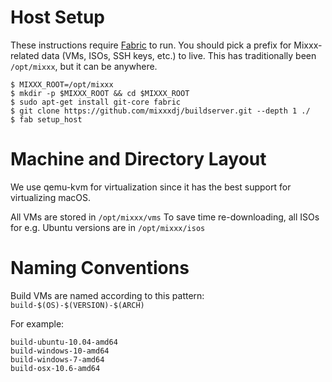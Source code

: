 Host Setup
==========

These instructions require [Fabric](http://www.fabfile.org/) to run. You should
pick a prefix for Mixxx-related data (VMs, ISOs, SSH keys, etc.) to live. This
has traditionally been `/opt/mixxx`, but it can be anywhere.

```
$ MIXXX_ROOT=/opt/mixxx
$ mkdir -p $MIXXX_ROOT && cd $MIXXX_ROOT
$ sudo apt-get install git-core fabric
$ git clone https://github.com/mixxxdj/buildserver.git --depth 1 ./
$ fab setup_host
```

Machine and Directory Layout
============================

We use qemu-kvm for virtualization since it has the best support for virtualizing macOS.

All VMs are stored in `/opt/mixxx/vms`
To save time re-downloading, all ISOs for e.g. Ubuntu versions are in `/opt/mixxx/isos`

Naming Conventions
==================

Build VMs are named according to this pattern: `build-$(OS)-$(VERSION)-$(ARCH)`

For example:
```
build-ubuntu-10.04-amd64
build-windows-10-amd64
build-windows-7-amd64
build-osx-10.6-amd64
```
